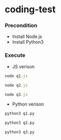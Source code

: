 # coding-test

### Precondition
- Install Node.js
- Install Python3

### Execute
- JS verison
```js
node q1.js

node q2.js

node q3.js
```
- Python verison
```python
python3 q1.py

python3 q2.py

python3 q3.py
```